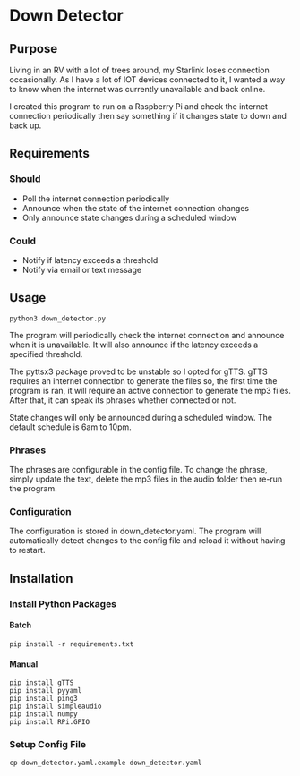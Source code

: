 # Down Detector

## Purpose

Living in an RV with a lot of trees around, my Starlink loses connection occasionally.
As I have a lot of IOT devices connected to it, I wanted a way to know when the internet 
was currently unavailable and back online.

I created this program to run on a Raspberry Pi and check the internet connection periodically
then say something if it changes state to down and back up.


## Requirements
### Should
* Poll the internet connection periodically
* Announce when the state of the internet connection changes
* Only announce state changes during a scheduled window

### Could
* Notify if latency exceeds a threshold
* Notify via email or text message


## Usage

    python3 down_detector.py
    
The program will periodically check the internet connection and announce when it is unavailable. It will
also announce if the latency exceeds a specified threshold.

The pyttsx3 package proved to be unstable so I opted for gTTS. gTTS requires an internet connection
to generate the files so, the first time the program is ran, it will require an active connection
to generate the mp3 files. After that, it can speak its phrases whether connected or not.

State changes will only be announced during a scheduled window. The default schedule is 6am to 10pm.

### Phrases
The phrases are configurable in the config file. To change the phrase, simply update
the text, delete the mp3 files in the audio folder then re-run the program.

### Configuration

The configuration is stored in down_detector.yaml.
The program will automatically detect changes to the config file and reload it without having to restart.

## Installation
### Install Python Packages
#### Batch
    pip install -r requirements.txt

#### Manual
    pip install gTTS
    pip install pyyaml
    pip install ping3
    pip install simpleaudio
    pip install numpy
    pip install RPi.GPIO

### Setup Config File
    cp down_detector.yaml.example down_detector.yaml
